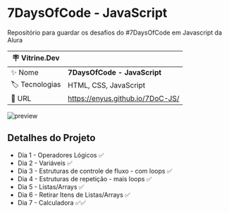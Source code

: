 # 7DaysOfCode - JavaScript
Repositório para guardar os desafios do #7DaysOfCode em Javascript da Alura

| :placard: Vitrine.Dev |     |
| -------------  | --- |
| :sparkles: Nome        | **7DaysOfCode - JavaScript**
| :label: Tecnologias | HTML, CSS, JavaScript
| :rocket: URL         | https://enyus.github.io/7DoC-JS/

<!-- Inserir imagem com a #vitrinedev ao final do link -->
![preview](https://i.imgur.com/1pLOFVz.png#vitrinedev)

## Detalhes do Projeto

* Dia 1 - Operadores Lógicos ✅
* Dia 2 - Variáveis ✅
* Dia 3 - Estruturas de controle de fluxo - com loops ✅
* Dia 4 - Estruturas de repetição - mais loops ✅
* Dia 5 - Listas/Arrays ✅
* Dia 6 - Retirar Itens de Listas/Arrays ✅
* Dia 7 - Calculadora ✅✅
